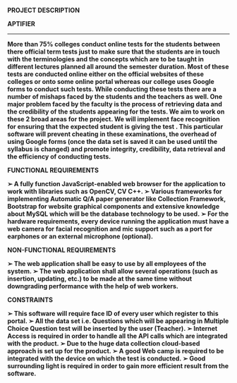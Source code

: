 <b>PROJECT DESCRIPTION<b>

<b>APTIFIER<b>
<hr>

<p>More than 75% colleges conduct online tests for the students between there official term tests just to make
sure that the students are in touch with the terminologies and the concepts which are to be taught in different
lectures planned all around the semester duration. Most of these tests are conducted online either on the
official websites of these colleges or onto some online portal whereas our college uses Google forms to
conduct such tests. While conducting these tests there are a number of mishaps faced by the students and the
teachers as well. One major problem faced by the faculty is the process of retrieving data and the credibility
of the students appearing for the tests. We aim to work on these 2 broad areas for the project. We will
implement face recognition for ensuring that the expected student is giving the test . This particular software
will prevent cheating in these examinations, the overhead of using Google forms (once the data set is saved
it can be used until the syllabus is changed) and promote integrity, credibility, data retrieval and the
efficiency of conducting tests.<p>

FUNCTIONAL REQUIREMENTS

➢ A fully function JavaScript-enabled web browser for the application to work with
libraries such as OpenCV, CV C++.
➢ Various frameworks for implementing Automatic Q/A paper generator like
Collection Framework, Bootstrap for website graphical components and
extensive knowledge about MySQL which will be the database technology to be used.
➢ For the hardware requirements, every device running the application must have
a web camera for facial recognition and mic support such as a port for earphones
or an external microphone (optional).

NON-FUNCTIONAL REQUIREMENTS

➢ The web application shall be easy to use by all employees of the system.
➢ The web application shall allow several operations (such as insertion, updating, etc.)
to be made at the same time without downgrading performance with the help of
web workers.

CONSTRAINTS

➢ This software will require face ID of every user which register to this portal.
➢ All the data set i.e. Questions which will be appearing in Multiple Choice Question test
will be inserted by the user (Teacher).
➢ Internet Access is required in order to handle all the API calls which are integrated with
the product.
➢ Due to the huge data collection cloud-based approach is set up for the product.
➢ A good Web camp is required to be integrated with the device on which the test is conducted.
➢ Good surrounding light is required in order to gain more efficient result from the software.


